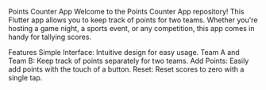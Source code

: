 Points Counter App
Welcome to the Points Counter App repository! This Flutter app allows you to keep track of points for two teams. Whether you're hosting a game night, a sports event, or any competition, this app comes in handy for tallying scores.


Features
Simple Interface: Intuitive design for easy usage.
Team A and Team B: Keep track of points separately for two teams.
Add Points: Easily add points with the touch of a button.
Reset: Reset scores to zero with a single tap.
 
